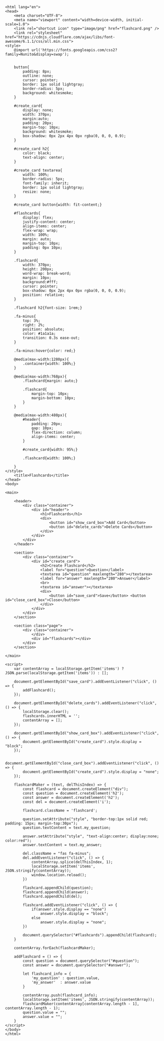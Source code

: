 <html>

    <html lang="en">
    <head>
        <meta charset="UTF-8">
        <meta name="viewport" content="width=device-width, initial-scale=1.0">
        <link rel="shortcut icon" type="image/png" href="flashcard.png" />
        <link rel="stylesheet" href="https://cdnjs.cloudflare.com/ajax/libs/font-awesome/6.1.1/css/all.min.css">
    <style>
        @import url('https://fonts.googleapis.com/css2?family=Nunito&display=swap');


        button{
            padding: 8px;
            outline: none;
            cursor: pointer;
            border: 1px solid lightgray;
            border-radius: 5px;
            background: whitesmoke;
        }

        #create_card{
            display: none;
            width: 370px;
            margin:auto;
            padding: 20px;
            margin-top: 10px;
            background: whitesmoke;
            box-shadow: 0px 2px 4px 0px rgba(0, 0, 0, 0.9);
        }

        #create_card h2{
            color: black;
            text-align: center;
        }

        #create_card textarea{
            width: 100%;
            border-radius: 5px;
            font-family: inherit;
            border: 1px solid lightgray;
            resize: none;
        }

        #create_card button{width: fit-content;}

        #flashcards{
            display: flex;
            justify-content: center;
            align-items: center;
            flex-wrap: wrap;
            width: 100%;
            margin: auto;
            margin-top: 10px;
            padding: 0px 10px;
        }

        .flashcard{
            width: 370px;
            height: 200px;
            word-wrap: break-word;
            margin: 10px;
            background:#fff;
            cursor: pointer;
            box-shadow: 0px 2px 4px 0px rgba(0, 0, 0, 0.9);
            position: relative;
        }

        .flashcard h2{font-size: 1rem;}

        .fa-minus{
            top: 3%;
            right: 2%;
            position: absolute;
            color: #1a1a1a;
            transition: 0.3s ease-out;
        }

        .fa-minus:hover{color: red;}

        @media(max-width:1280px){
            .container{width: 100%;}
        }

        @media(max-width:768px){
            .flashcard{margin: auto;}

            .flashcard{
                margin-top: 10px;
                margin-bottom: 10px;
            }
        }

        @media(max-width:480px){
            #header{
                padding: 20px;
                gap: 10px;
                flex-direction: column;
                align-items: center;
            }

            #create_card{width: 95%;}

            .flashcard{width: 100%;}

        }
    </style>
        <title>Flashcards</title>
    </head>
    <body>

    <main>

        <header>
            <div class="container">
                <div id="header">
                    <h1>Flashcards</h1>
                    <div>
                        <button id="show_card_box">Add Card</button>
                        <button id="delete_cards">Delete Cards</button>
                    </div>
                </div>
            </div>
        </header>

        <section>
            <div class="container">
                <div id="create_card">
                    <h2>Create Flashcard</h2>
                    <label for="question">Question</label>
                    <textarea id="question" maxlength="280"></textarea>
                    <label for="answer" maxlength="280">Answer</label>
                    <br>
                    <textarea id="answer"></textarea>
                    <div>
                        <button id="save_card">Save</button> <button id="close_card_box">Close</button>
                    </div>
                </div>
            </div>
        </section>

        <section class="page">
            <div class="container">
                </div>
                <div id="flashcards"></div>
            </div>
        </section>

    </main>

    <script>
        var contentArray = localStorage.getItem('items') ? JSON.parse(localStorage.getItem('items')) : [];

        document.getElementById("save_card").addEventListener("click", () => {
            addFlashcard();
        });

        document.getElementById("delete_cards").addEventListener("click", () => {
            localStorage.clear();
            flashcards.innerHTML = '';
            contentArray = [];
        });

        document.getElementById("show_card_box").addEventListener("click", () => {
            document.getElementById("create_card").style.display = "block";
        });

        document.getElementById("close_card_box").addEventListener("click", () => {
            document.getElementById("create_card").style.display = "none";
        });

        flashcardMaker = (text, delThisIndex) => {
            const flashcard = document.createElement("div");
            const question = document.createElement('h2');
            const answer = document.createElement('h2');
            const del = document.createElement('i');

            flashcard.className = 'flashcard';

            question.setAttribute("style", "border-top:1px solid red; padding: 15px; margin-top:30px");
            question.textContent = text.my_question;

            answer.setAttribute("style", "text-align:center; display:none; color:red");
            answer.textContent = text.my_answer;

            del.className = "fas fa-minus";
            del.addEventListener("click", () => {
                contentArray.splice(delThisIndex, 1);
                localStorage.setItem('items', JSON.stringify(contentArray));
                window.location.reload();
            })

            flashcard.appendChild(question);
            flashcard.appendChild(answer);
            flashcard.appendChild(del);

            flashcard.addEventListener("click", () => {
                if(answer.style.display == "none")
                    answer.style.display = "block";
                else
                    answer.style.display = "none";
            })

            document.querySelector("#flashcards").appendChild(flashcard);
        }

        contentArray.forEach(flashcardMaker);

        addFlashcard = () => {
            const question = document.querySelector("#question");
            const answer = document.querySelector("#answer");

            let flashcard_info = {
                'my_question' : question.value,
                'my_answer'  : answer.value
            }

            contentArray.push(flashcard_info);
            localStorage.setItem('items', JSON.stringify(contentArray));
            flashcardMaker(contentArray[contentArray.length - 1], contentArray.length - 1);
            question.value = "";
            answer.value = "";
        }
    </script>
    </body>
    </html>
</html>
